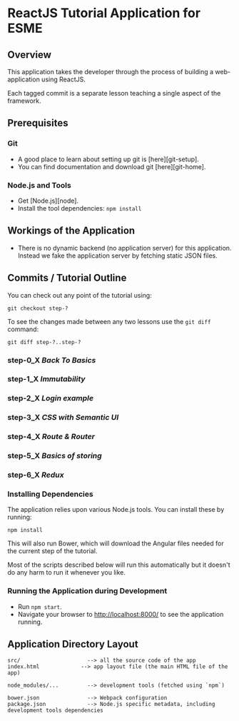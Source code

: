 # ReactJS Tutorial Application for ESME

## Overview

This application takes the developer through the process of building a web-application using
ReactJS.

Each tagged commit is a separate lesson teaching a single aspect of the framework.


## Prerequisites

### Git

- A good place to learn about setting up git is [here][git-setup].
- You can find documentation and download git [here][git-home].

### Node.js and Tools

- Get [Node.js][node].
- Install the tool dependencies: `npm install`


## Workings of the Application

- There is no dynamic backend (no application server) for this application. Instead we fake the
application server by fetching static JSON files.


## Commits / Tutorial Outline

You can check out any point of the tutorial using:

```
git checkout step-?
```

To see the changes made between any two lessons use the `git diff` command:

```
git diff step-?..step-?
```

### step-0_X _Back To Basics_
### step-1_X _Immutability_
### step-2_X _Login example_
### step-3_X _CSS with Semantic UI_
### step-4_X _Route & Router_
### step-5_X _Basics of storing_
### step-6_X _Redux_



### Installing Dependencies

The application relies upon various Node.js tools. You can install these by running:

```
npm install
```

This will also run Bower, which will download the Angular files needed for the current step of the
tutorial.

Most of the scripts described below will run this automatically but it doesn't do any harm to run
it whenever you like.

### Running the Application during Development

- Run `npm start`.
- Navigate your browser to [http://localhost:8000/](http://localhost:8000/) to see the application
running.


## Application Directory Layout

```
src/                     --> all the source code of the app
index.html             --> app layout file (the main HTML file of the app)

node_modules/...         --> development tools (fetched using `npm`)

bower.json               --> Webpack configuration
package.json             --> Node.js specific metadata, including development tools dependencies
```


